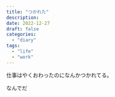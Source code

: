 ```yaml
---
title: "つかれた"
description:
date: 2022-12-27
draft: false
categories:
  - "diary"
tags:
  - "life"
  - "work"
---
```


仕事はやくおわったのになんかつかれてる。

なんでだ
